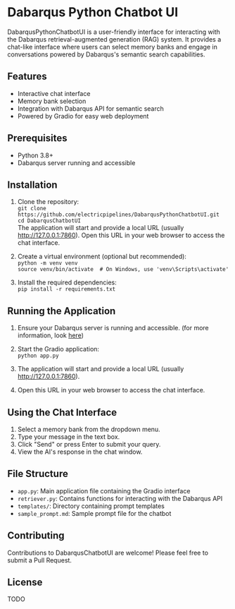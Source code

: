 # Dabarqus Python Chatbot UI

DabarqusPythonChatbotUI is a user-friendly interface for interacting with the Dabarqus retrieval-augmented generation (RAG) system. It provides a chat-like interface where users can select memory banks and engage in conversations powered by Dabarqus's semantic search capabilities.

## Features

- Interactive chat interface
- Memory bank selection
- Integration with Dabarqus API for semantic search
- Powered by Gradio for easy web deployment

## Prerequisites

- Python 3.8+
- Dabarqus server running and accessible

## Installation

1. Clone the repository:   
`git clone https://github.com/electricpipelines/DabarqusPythonChatbotUI.git`    
`cd DabarqusChatbotUI`   
The application will start and provide a local URL (usually http://127.0.0.1:7860). Open this URL in your web browser to access the chat interface.

2. Create a virtual environment (optional but recommended):  
`python -m venv venv`  
`source venv/bin/activate  # On Windows, use 'venv\Scripts\activate'`  

3. Install the required dependencies:  
`pip install -r requirements.txt`

## Running the Application
1. Ensure your Dabarqus server is running and accessible. (for more information, look [here](dabarqus.com))
2. Start the Gradio application:  
`python app.py`
3. The application will start and provide a local URL (usually http://127.0.0.1:7860).

4. Open this URL in your web browser to access the chat interface.

## Using the Chat Interface

1. Select a memory bank from the dropdown menu.
2. Type your message in the text box.
3. Click "Send" or press Enter to submit your query.
4. View the AI's response in the chat window.

## File Structure

- `app.py`: Main application file containing the Gradio interface
- `retriever.py`: Contains functions for interacting with the Dabarqus API
- `templates/`: Directory containing prompt templates
- `sample_prompt.md`: Sample prompt file for the chatbot

## Contributing

Contributions to DabarqusChatbotUI are welcome! Please feel free to submit a Pull Request.

## License

TODO
